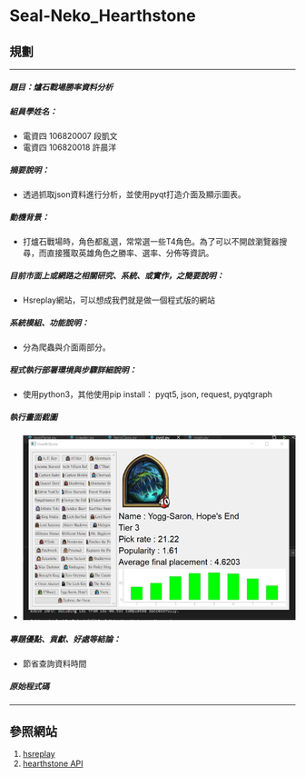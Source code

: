 # Seal-Neko_Hearthstone
## 規劃
--------
##### 題目：爐石戰場勝率資料分析
##### 組員學姓名：
 - 電資四 106820007 段凱文 
 - 電資四 106820018 許晨洋
##### 摘要說明：
 - 透過抓取json資料進行分析，並使用pyqt打造介面及顯示圖表。
#####  動機背景：
 - 打爐石戰場時，角色都亂選，常常選一些T4角色。為了可以不開啟瀏覽器搜尋，而直接獲取英雄角色之勝率、選率、分佈等資訊。
##### 目前市面上或網路之相關研究、系統、或實作，之簡要說明：
 - Hsreplay網站，可以想成我們就是做一個程式版的網站
##### 系統模組、功能說明：
 - 分為爬蟲與介面兩部分。
##### 程式執行部署環境與步驟詳細說明：
 - 使用python3，其他使用pip install： pyqt5, json, request, pyqtgraph
##### 執行畫面截圖
 - ![demo](./hs/demo.png)
##### 專題優點、貢獻、好處等結論：
 - 節省查詢資料時間
##### 原始程式碼
--------
## 參照網站

 1. [hsreplay](https://hsreplay.net/battlegrounds/heroes/)
 2. [hearthstone API](https://develop.battle.net/documentation/hearthstone/game-data-apis)
